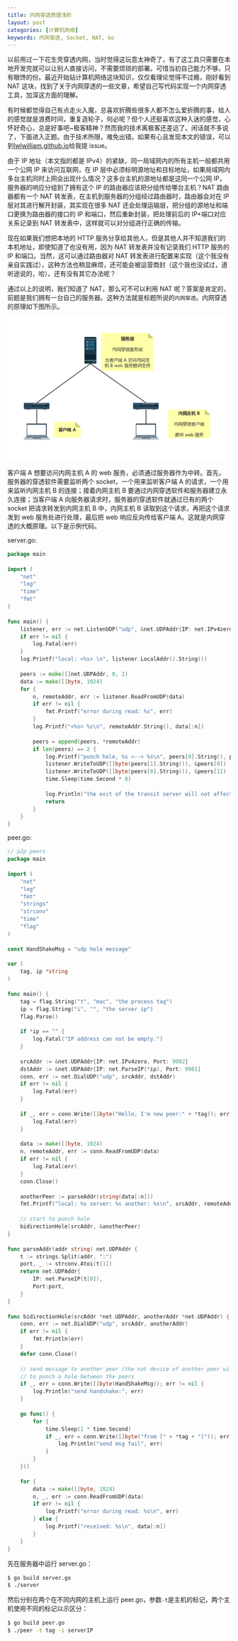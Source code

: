 ```yaml
---
title: 内网穿透原理浅析
layout: post
categories: [计算机网络]
keywords: 内网穿透, Socket, NAT, Go
---
```


以前用过一下花生壳穿透内网，当时觉得这玩意太神奇了，有了这工具只需要在本地开发完就可以让别人直接访问，不需要烦琐的部署。可惜当初自己能力不够，只有眼馋的份。最近开始钻计算机网络这块知识，仅仅看理论觉得不过瘾，刚好看到 NAT 这块，找到了关于内网穿透的一些文章，希望自己写代码实现一个内网穿透工具，加深这方面的理解。

有时候都觉得自己有点走火入魔，总喜欢折腾些很多人都不怎么爱折腾的事，给人的感觉就是浪费时间，重复造轮子，何必呢？但个人还挺喜欢这种入迷的感觉，心怀好奇心，总是好事吧~极客精神？然而我的技术离极客还差远了。闲话就不多说了，下面进入正题。由于技术所限，难免出错。如果有心且发现本文的错误，可以到[lwlwilliam.github.io](https://github.com/lwlwilliam/lwlwilliam.github.io)给我提 issue。

由于 IP 地址（本文指的都是 IPv4）的紧缺，同一局域网内的所有主机一般都共用一个公网 IP 来访问互联网，在 IP 层中必须标明源地址和目标地址，如果局域网内多台主机同时上网会出现什么情况？这多台主机的源地址都是这同一个公网 IP，服务器的响应分组到了拥有这个 IP 的路由器应该把分组传给哪台主机？NAT 路由器都有一个 NAT 转发表，在主机到服务器的分组经过路由器时，路由器会对在 IP 层对其进行解开封装，其实现在很多 NAT 还会处理运输层，把分组的源地址和端口更换为路由器的接口的 IP 和端口，然后重新封装，把处理前后的 IP+端口对应关系记录到 NAT 转发表中，这样就可以对分组进行正确的传输。

现在如果我们想把本地的 HTTP 服务分享给其他人，但是其他人并不知道我们的本机地址，即使知道了也没有用，因为 NAT 转发表并没有记录我们 HTTP 服务的 IP 和端口。当然，这可以通过路由器对 NAT 转发表进行配置来实现（这个我没有亲自实践过），这种方法也稍显麻烦，还可能会被运营商封（这个我也没试过，道听途说的，哈）。还有没有其它办法呢？

通过以上的说明，我们知道了 NAT，那么可不可以利用 NAT 呢？答案是肯定的，前题是我们拥有一台自己的服务器。这种方法就是标题所说的`内网穿透`。内网穿透的原理如下图所示。

![nat](assets/images/2019/0518/nat.png)

客户端 A 想要访问内网主机 A 的 web 服务，必须通过服务器作为中转。首先，服务器的穿透软件需要监听两个 socket，一个用来监听客户端 A 的请求，一个用来监听内网主机 B 的连接；接着内网主机 B 要通过内网穿透软件和服务器建立永久连接；当客户端 A 向服务器请求时，服务器的穿透软件就通过已有的两个 socket 把请求转发到内网主机 B 中，内网主机 B 读取到这个请求，再把这个请求发到 web 服务处进行处理，最后把 web 响应反向传给客户端 A。这就是内网穿透的大概原理。以下是示例代码。

server.go:

```go
package main

import (
	"net"
	"log"
	"time"
	"fmt"
)

func main() {
	listener, err := net.ListenUDP("udp", &net.UDPAddr{IP: net.IPv4zero, Port: 9981})
	if err != nil {
		log.Fatal(err)
	}
	log.Printf("local: <%s> \n", listener.LocalAddr().String())

	peers := make([]net.UDPAddr, 0, 2)
	data := make([]byte, 1024)
	for {
		n, remoteAddr, err := listener.ReadFromUDP(data)
		if err != nil {
			fmt.Printf("error during read: %s", err)
		}
		log.Printf("<%s> %s\n", remoteAddr.String(), data[:n])

		peers = append(peers, *remoteAddr)
		if len(peers) == 2 {
			log.Printf("punch hole, %s <--> %s\n", peers[0].String(), peers[1].String())
			listener.WriteToUDP([]byte(peers[1].String()), &peers[0])
			listener.WriteToUDP([]byte(peers[0].String()), &peers[1])
			time.Sleep(time.Second * 8)

			log.Println("the exit of the transit server will not affect the communication between peers")
			return
		}
	}
}
```

peer.go:

```go
// p2p peers
package main

import (
	"net"
	"log"
	"fmt"
	"strings"
	"strconv"
	"time"
	"flag"
)

const HandShakeMsg = "udp hole message"

var (
	tag, ip *string
)

func main() {
	tag = flag.String("t", "mac", "the process tag")
	ip = flag.String("i", "", "the server ip")
	flag.Parse()

	if *ip == "" {
		log.Fatal("IP address can not be empty.")
	}

	srcAddr := &net.UDPAddr{IP: net.IPv4zero, Port: 9982}
	dstAddr := &net.UDPAddr{IP: net.ParseIP(*ip), Port: 9981}
	conn, err := net.DialUDP("udp", srcAddr, dstAddr)
	if err != nil {
		log.Fatal(err)
	}

	if _, err = conn.Write([]byte("Hello, I'm new peer:" + *tag)); err != nil {
		log.Fatal(err)
	}

	data := make([]byte, 1024)
	n, remoteAddr, err := conn.ReadFromUDP(data)
	if err != nil {
		log.Fatal(err)
	}
	conn.Close()

	anotherPeer := parseAddr(string(data[:n]))
	fmt.Printf("local: %s server: %s another: %s\n", srcAddr, remoteAddr, anotherPeer.String())

	// start to punch hole
	bidirectionHole(srcAddr, &anotherPeer)
}

func parseAddr(addr string) net.UDPAddr {
	t := strings.Split(addr, ":")
	port, _ := strconv.Atoi(t[1])
	return net.UDPAddr{
		IP: net.ParseIP(t[0]),
		Port:port,
	}
}

func bidirectionHole(srcAddr *net.UDPAddr, anotherAddr *net.UDPAddr) {
	conn, err := net.DialUDP("udp", srcAddr, anotherAddr)
	if err != nil {
		fmt.Println(err)
	}
	defer conn.Close()

	// send message to another peer (the nat device of another peer will discard the message, because of the invalid origin of the it)，
	// to punch a hole between the peers
	if _, err = conn.Write([]byte(HandShakeMsg)); err != nil {
		log.Println("send handshake:", err)
	}

	go func() {
		for {
			time.Sleep(1 * time.Second)
			if _, err = conn.Write([]byte("from [" + *tag + "]")); err != nil {
				log.Println("send msg fail", err)
			}
		}
	}()

	for {
		data := make([]byte, 1024)
		n, _, err := conn.ReadFromUDP(data)
		if err != nil {
			log.Printf("error during read: %s\n", err)
		} else {
			log.Printf("received: %s\n", data[:n])
		}
	}
}
```

先在服务器中运行 server.go：

```bash
$ go build server.go
$ ./server
```

然后分别在两个在不同内网的主机上运行 peer.go，参数`-t`是主机的标记，两个主机使用不同的标记以示区分：

```bash
$ go build peer.go
$ ./peer -t tag -i serverIP
```
